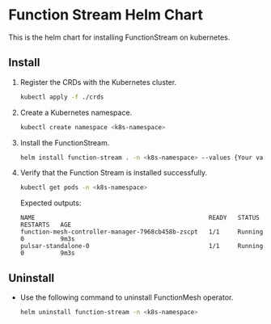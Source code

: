 # Function Stream Helm Chart

This is the helm chart for installing FunctionStream on kubernetes.

## Install

1. Register the CRDs with the Kubernetes cluster.

    ```bash
    kubectl apply -f ./crds
    ```

2. Create a Kubernetes namespace.

    ```bash
    kubectl create namespace <k8s-namespace>
    ```
3. Install the FunctionStream.

    ```bash
    helm install function-stream . -n <k8s-namespace> --values {Your values yaml file}
    ```

4. Verify that the Function Stream is installed successfully.

    ```bash
    kubectl get pods -n <k8s-namespace>
    ```

    Expected outputs:
    ```
    NAME                                                READY   STATUS    RESTARTS   AGE
    function-mesh-controller-manager-7968cb458b-zscpt   1/1     Running   0          9m3s
    pulsar-standalone-0                                 1/1     Running   0          9m3s
    ```

## Uninstall

* Use the following command to uninstall FunctionMesh operator.

    ```bash
    helm uninstall function-stream -n <k8s-namespace>
    ```
